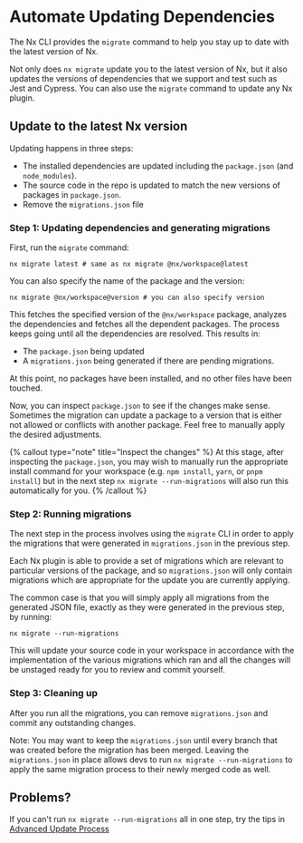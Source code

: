 # Automate Updating Dependencies

The Nx CLI provides the `migrate` command to help you stay up to date with the latest version of Nx.

Not only does `nx migrate` update you to the latest version of Nx, but it also updates the versions of dependencies that we support and test such as Jest and Cypress. You can also use the `migrate` command to update any Nx plugin.

## Update to the latest Nx version

Updating happens in three steps:

- The installed dependencies are updated including the `package.json` (and `node_modules`).
- The source code in the repo is updated to match the new versions of packages in `package.json`.
- Remove the `migrations.json` file

### Step 1: Updating dependencies and generating migrations

First, run the `migrate` command:

```shell
nx migrate latest # same as nx migrate @nx/workspace@latest
```

You can also specify the name of the package and the version:

```shell
nx migrate @nx/workspace@version # you can also specify version
```

This fetches the specified version of the `@nx/workspace` package, analyzes the dependencies and fetches all the dependent packages. The process keeps going until all the dependencies are resolved. This results in:

- The `package.json` being updated
- A `migrations.json` being generated if there are pending migrations.

At this point, no packages have been installed, and no other files have been touched.

Now, you can inspect `package.json` to see if the changes make sense. Sometimes the migration can update a package to a version that is either not allowed or conflicts with another package. Feel free to manually apply the desired adjustments.

{% callout type="note" title="Inspect the changes" %}
At this stage, after inspecting the `package.json`, you may wish to manually run the appropriate install command for your workspace (e.g. `npm install`, `yarn`, or `pnpm install`) but in the next step `nx migrate --run-migrations` will also run this automatically for you.
{% /callout %}

### Step 2: Running migrations

The next step in the process involves using the `migrate` CLI in order to apply the migrations that were generated in `migrations.json` in the previous step.

Each Nx plugin is able to provide a set of migrations which are relevant to particular versions of the package, and so `migrations.json` will only contain migrations which are appropriate for the update you are currently applying.

The common case is that you will simply apply all migrations from the generated JSON file, exactly as they were generated in the previous step, by running:

```shell
nx migrate --run-migrations
```

This will update your source code in your workspace in accordance with the implementation of the various migrations which ran and all the changes will be unstaged ready for you to review and commit yourself.

### Step 3: Cleaning up

After you run all the migrations, you can remove `migrations.json` and commit any outstanding changes.

Note: You may want to keep the `migrations.json` until every branch that was created before the migration has been merged. Leaving the `migrations.json` in place allows devs to run `nx migrate --run-migrations` to apply the same migration process to their newly merged code as well.

## Problems?

If you can't run `nx migrate --run-migrations` all in one step, try the tips in [Advanced Update Process](/recipes/other/advanced-update)
